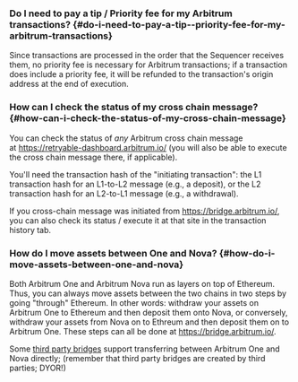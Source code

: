 ### Do I need to pay a tip / Priority fee for my Arbitrum transactions? {#do-i-need-to-pay-a-tip--priority-fee-for-my-arbitrum-transactions}
<p>Since transactions are processed in the order that the Sequencer receives them, no priority fee is necessary for Arbitrum transactions; if a transaction does include a priority fee, it will be refunded to the transaction's origin address at the end of execution.</p>



### How can I check the status of my cross chain message? {#how-can-i-check-the-status-of-my-cross-chain-message}
<p>You can check the status of <em>any </em>Arbitrum cross chain message at <a href="https://retryable-dashboard.arbitrum.io/">https://retryable-dashboard.arbitrum.io/</a> (you will also be able to execute the cross chain message there, if applicable).</p>

<p>You'll need the transaction hash of the "initiating transaction":  the L1 transaction hash for an L1-to-L2 message (e.g., a deposit), or the L2 transaction hash for an L2-to-L1 message (e.g., a withdrawal).</p>

<p></p>

<p>If you cross-chain message was initiated from <a href="https://bridge.arbitrum.io/">https://bridge.arbitrum.io/</a>, you can also check its status / execute it at that site in the transaction history tab. </p>

<p></p>



### How do I move assets between One and Nova? {#how-do-i-move-assets-between-one-and-nova}
<p>Both Arbitrum One and Arbitrum Nova run as layers on top of Ethereum. Thus, you can always move assets between the two chains in two steps by going "through" Ethereum. In other words: withdraw your assets on Arbitrum One to Ethereum and then deposit them onto Nova, or conversely, withdraw your assets from Nova on to Ethreum and then deposit them on to Arbitrum One. These steps can all be done at <a href="https://bridge.arbitrum.io/">https://bridge.arbitrum.io/</a>.</p>

<p>Some <a href="https://portal.arbitrum.one/#bridges">third party bridges</a> support transferring between Arbitrum One and Nova directly; (remember that third party bridges are created by third parties; DYOR!)</p>

<p></p>



